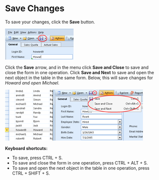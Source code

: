 # Save Changes

To save your changes, click the **Save** button.

![IDA04AF2CCE17F4551.ID371A3ECCDD1C4B94.png](media/IDA04AF2CCE17F4551.ID371A3ECCDD1C4B94.png)

Click the **Save** arrow, and in the menu click **Save and Close** to save and close the form in one operation. Click **Save and Next** to save and open the next object in the table in the same form. Below, this will save changes for <span style="FONT-STYLE: italic">Howard and open <span style="FONT-STYLE: italic">Michael.

![IDA04AF2CCE17F4551.IDFE669FE205014E93.png](media/IDA04AF2CCE17F4551.IDFE669FE205014E93.png)

**Keyboard shortcuts:**

*   To save, press CTRL + S.
*   To save and close the form in one operation, press CTRL + ALT + S.
*   To save and open the next object in the table in one operation, press CTRL + SHIFT + S.